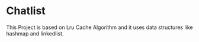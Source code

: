 # Chatlist 
This Project is based on Lru Cache Algorithm and it uses data structures like hashmap and linkedlist.

